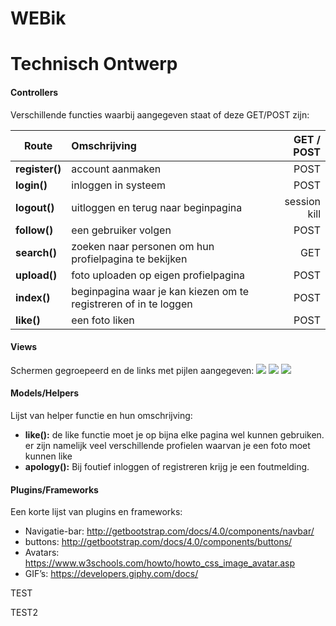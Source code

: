 
# WEBik
# Technisch Ontwerp
#### Controllers
Verschillende functies waarbij aangegeven staat of deze GET/POST zijn:


| Route          | Omschrijving                                                     | GET / POST     |
| -------------  |:---------------------------------------------------------------  | --------------:|
| **register()** | account aanmaken                                                 |  POST          |
| **login()**    | inloggen in systeem                                              |  POST          |
| **logout()**   | uitloggen en terug naar beginpagina                              |  session kill  |
| **follow()**   | een gebruiker volgen                                             |  POST          |
| **search()**   | zoeken naar personen om hun profielpagina te bekijken            |  GET           |
| **upload()**   | foto uploaden op eigen profielpagina                             |  POST          |
| **index()**    | beginpagina waar je kan kiezen om te registreren of in te loggen |  POST          |
| **like()**     | een foto liken                                                   |  POST          |


#### Views
Schermen gegroepeerd en de links met pijlen aangegeven:
<img src ="https://i.imgur.com/GncbGVc.jpg">
<img src = "https://i.imgur.com/G3kh35f.jpg">
<img src = "https://i.imgur.com/2rW5xuC.jpg">
#### Models/Helpers
Lijst van helper functie en hun omschrijving:
* **like():** de like functie moet je op bijna elke pagina wel kunnen gebruiken. er zijn namelijk veel verschillende profielen waarvan je een foto moet kunnen like
* **apology():** Bij foutief inloggen of registreren krijg je een foutmelding.
#### Plugins/Frameworks
Een korte lijst van plugins en frameworks:
* Navigatie-bar: http://getbootstrap.com/docs/4.0/components/navbar/
* buttons: http://getbootstrap.com/docs/4.0/components/buttons/
* Avatars: https://www.w3schools.com/howto/howto_css_image_avatar.asp
* GIF’s: https://developers.giphy.com/docs/

TEST

TEST2